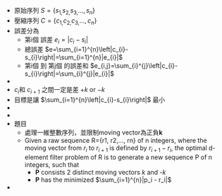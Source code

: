 - 原始序列  $S=\left\lbrace s_{1,}s_{2,}s_{3,}\ldots,s_{n}\right\rbrace$
- 壓縮序列  $C=\left\lbrace c_{1,}c_{2,}c_{3,}\ldots,c_{n}\right\rbrace$
- 誤差分為
	- 第i個 誤差 $e_{i}=\left|c_{i}-s_{i}\right|$
	- 總誤差  $e=\sum_{i=1}^{n}\left|c_{i}-s_{i}\right|=\sum_{i=1}^{n}|e_{i}|$
	- 第i個 到 第j個 的誤差和 $e_{i,j}=\sum_{i}^{j}\left|c_{i}-s_{i}\right|=\sum_{i}^{j}|e_{i}|$
-
- $c_{i}$和 $c_{i+1}$ 之間一定是差 $+k$ or $-k$
- 目標是讓 $\sum_{i=1}^{n}\left|c_{i}-s_{i}\right|$ 最小
-
-
- 題目
	- 處理一維整數序列，並限制moving vector為正負**k**
	- Given a raw sequence R={r1, r2,…, rn} of n integers, where the moving vector from $r_i$ to $r_{i+1}$ is defined by $r_{i+1} - r_i$, the optimal d-element filter problem of R is to generate a new sequence P of n integers, such that
		- **P** consists 2 distinct moving vectors *k* and -*k*
		- **P** has the minimized $\sum_{i=1}^{n}|p_i - r_i|$
-